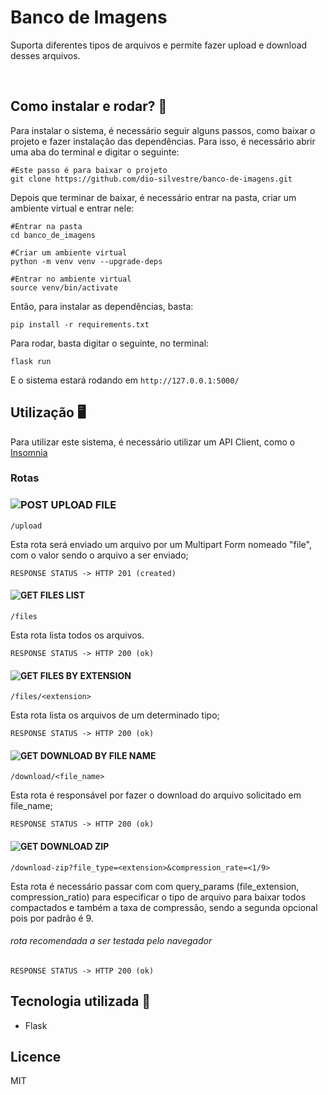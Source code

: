 # Banco de Imagens

Suporta diferentes tipos de arquivos e permite fazer upload e download desses arquivos.

<br>

## Como instalar e rodar? 🚀

Para instalar o sistema, é necessário seguir alguns passos, como baixar o projeto e fazer instalação das dependências. Para isso, é necessário abrir uma aba do terminal e digitar o seguinte:

    #Este passo é para baixar o projeto
    git clone https://github.com/dio-silvestre/banco-de-imagens.git

Depois que terminar de baixar, é necessário entrar na pasta, criar um ambiente virtual e entrar nele:

    #Entrar na pasta
    cd banco_de_imagens

    #Criar um ambiente virtual
    python -m venv venv --upgrade-deps

    #Entrar no ambiente virtual
    source venv/bin/activate

Então, para instalar as dependências, basta:

    pip install -r requirements.txt

Para rodar, basta digitar o seguinte, no terminal:

    flask run

E o sistema estará rodando em `http://127.0.0.1:5000/`

## Utilização 🖥️

Para utilizar este sistema, é necessário utilizar um API Client, como o [Insomnia](https://insomnia.rest/download)

### Rotas

### ![POST](https://i.imgur.com/Qhk9miC.png) UPLOAD FILE

```
/upload
```

Esta rota será enviado um arquivo por um Multipart Form nomeado "file", com o valor sendo o arquivo a ser enviado;

`RESPONSE STATUS -> HTTP 201 (created)`


#### ![GET](https://i.imgur.com/zH6h6cZ.png) FILES LIST

```
/files
```

Esta rota lista todos os arquivos.

`RESPONSE STATUS -> HTTP 200 (ok)`


#### ![GET](https://i.imgur.com/zH6h6cZ.png) FILES BY EXTENSION

```
/files/<extension>
```

Esta rota lista os arquivos de um determinado tipo;

`RESPONSE STATUS -> HTTP 200 (ok)`


#### ![GET](https://i.imgur.com/zH6h6cZ.png) DOWNLOAD BY FILE NAME

```
/download/<file_name>
```

Esta rota é responsável por fazer o download do arquivo solicitado em file_name;

`RESPONSE STATUS -> HTTP 200 (ok)`


#### ![GET](https://i.imgur.com/zH6h6cZ.png) DOWNLOAD ZIP

```
/download-zip?file_type=<extension>&compression_rate=<1/9>
```

Esta rota é necessário passar com com query_params (file_extension, compression_ratio) para especificar o tipo de arquivo para baixar todos compactados e também a taxa de compressão, sendo a segunda opcional pois por padrão é 9.

###### rota recomendada a ser testada pelo navegador

`RESPONSE STATUS -> HTTP 200 (ok)`


## Tecnologia utilizada 📱

- Flask

## Licence

MIT
